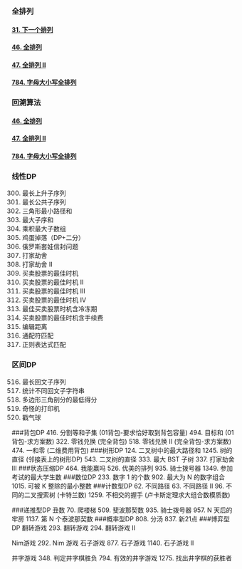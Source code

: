 
### 全排列
#### [31. 下一个排列](https://leetcode-cn.com/problems/next-permutation/)
#### [46. 全排列](https://leetcode-cn.com/problems/permutations/)
#### [47. 全排列 II](https://leetcode-cn.com/problems/permutations-ii/)
#### [784. 字母大小写全排列](https://leetcode-cn.com/problems/letter-case-permutation/)

### 回溯算法
#### [46. 全排列](https://leetcode-cn.com/problems/permutations/)
#### [47. 全排列 II](https://leetcode-cn.com/problems/permutations-ii/)
#### [784. 字母大小写全排列](https://leetcode-cn.com/problems/letter-case-permutation/)

### 线性DP
300. 最长上升子序列
1143. 最长公共子序列
120. 三角形最小路径和
53. 最大子序和
152. 乘积最大子数组
887. 鸡蛋掉落（DP+二分）
354. 俄罗斯套娃信封问题
198. 打家劫舍 
213. 打家劫舍 II
121. 买卖股票的最佳时机 
122. 买卖股票的最佳时机 II 
123. 买卖股票的最佳时机 III 
188. 买卖股票的最佳时机 IV
309. 最佳买卖股票时机含冷冻期
714. 买卖股票的最佳时机含手续费
72. 编辑距离
44. 通配符匹配
10. 正则表达式匹配

### 区间DP
516. 最长回文子序列 
730. 统计不同回文子字符串 
1039. 多边形三角剖分的最低得分 
664. 奇怪的打印机 
312. 戳气球

###背包DP
416. 分割等和子集 (01背包-要求恰好取到背包容量)
494. 目标和 (01背包-求方案数)
322. 零钱兑换 (完全背包)
518. 零钱兑换 II (完全背包-求方案数)
474. 一和零 (二维费用背包)
###树形DP
124. 二叉树中的最大路径和
1245. 树的直径 (邻接表上的树形DP)
543. 二叉树的直径
333. 最大 BST 子树 
337. 打家劫舍 III
###状态压缩DP
464. 我能赢吗
526. 优美的排列 
935. 骑士拨号器 
1349. 参加考试的最大学生数
###数位DP
233. 数字 1 的个数
902. 最大为 N 的数字组合 
1015. 可被 K 整除的最小整数
###计数型DP
62. 不同路径
63. 不同路径 II
96. 不同的二叉搜索树 (卡特兰数)
1259. 不相交的握手 (卢卡斯定理求大组合数模质数)


###递推型DP
丑数
70. 爬楼梯 
509. 斐波那契数 
935. 骑士拨号器 
957. N 天后的牢房
1137. 第 N 个泰波那契数
###概率型DP
808. 分汤
837. 新21点
###博弈型DP
翻转游戏
293. 翻转游戏
294. 翻转游戏 II

Nim游戏
292. Nim 游戏
石子游戏
877. 石子游戏
1140. 石子游戏 II

井字游戏
348. 判定井字棋胜负
794. 有效的井字游戏 
1275. 找出井字棋的获胜者
